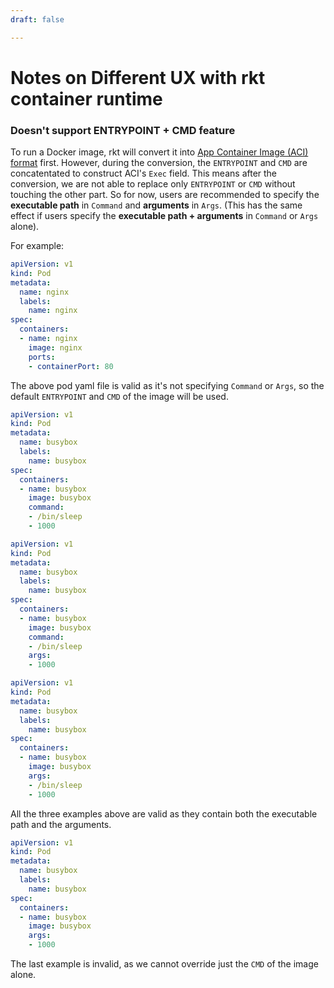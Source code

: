 ```yaml
---
draft: false

---
```

# Notes on Different UX with rkt container runtime

### Doesn't support ENTRYPOINT + CMD feature

To run a Docker image, rkt will convert it into [App Container Image (ACI) format](https://github.com/appc/spec/blob/master/SPEC.md) first.
However, during the conversion, the `ENTRYPOINT` and `CMD` are concatentated to construct ACI's `Exec` field.
This means after the conversion, we are not able to replace only `ENTRYPOINT` or `CMD` without touching the other part.
So for now, users are recommended to specify the **executable path** in `Command` and **arguments** in `Args`.
(This has the same effect if users specify the **executable path + arguments** in `Command` or `Args` alone).

For example:

```yaml
apiVersion: v1
kind: Pod
metadata:
  name: nginx
  labels:
    name: nginx
spec:
  containers:
  - name: nginx
    image: nginx
    ports:
    - containerPort: 80
```

The above pod yaml file is valid as it's not specifying `Command` or `Args`, so the default `ENTRYPOINT` and `CMD` of the image will be used.

```yaml
apiVersion: v1
kind: Pod
metadata:
  name: busybox
  labels:
    name: busybox
spec:
  containers:
  - name: busybox
    image: busybox
    command:
    - /bin/sleep
    - 1000
```

```yaml
apiVersion: v1
kind: Pod
metadata:
  name: busybox
  labels:
    name: busybox
spec:
  containers:
  - name: busybox
    image: busybox
    command:
    - /bin/sleep
    args:
    - 1000
```

```yaml
apiVersion: v1
kind: Pod
metadata:
  name: busybox
  labels:
    name: busybox
spec:
  containers:
  - name: busybox
    image: busybox
    args:
    - /bin/sleep
    - 1000
```

All the three examples above are valid as they contain both the executable path and the arguments.

```yaml
apiVersion: v1
kind: Pod
metadata:
  name: busybox
  labels:
    name: busybox
spec:
  containers:
  - name: busybox
    image: busybox
    args:
    - 1000
```

The last example is invalid, as we cannot override just the `CMD` of the image alone.
